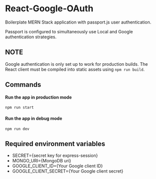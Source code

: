 # React-Google-OAuth

Boilerplate MERN Stack application with passport.js user authentication.

Passport is configured to simultaneously use Local and Google authentication strategies.

## NOTE
Google authentication is only set up to work for production builds. The React client must be compiled into static assets using ```npm run build```.

## Commands

#### Run the app in production mode
```
npm run start
```

#### Run the app in debug mode
```
npm run dev
```

## Required environment variables
- SECRET={secret key for express-session}
- MONGO_URI={MongoDB uri}
- GOOGLE_CLIENT_ID={Your Google client ID}
- GOOGLE_CLIENT_SECRET={Your Google client secret}
